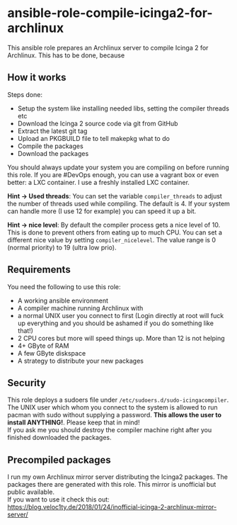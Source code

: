 # ansible-role-compile-icinga2-for-archlinux

This ansible role prepares an Archlinux server to compile Icinga 2 for Archlinux. This has to be done, because

## How it works

Steps done:
* Setup the system like installing needed libs, setting the compiler threads etc
* Download the Icinga 2 source code via git from GitHub
* Extract the latest git tag
* Upload an PKGBUILD file to tell makepkg what to do
* Compile the packages
* Download the packages

You should always update your system you are compiling on before running this role. If you are #DevOps enough, you can use a vagrant box or even better: a LXC container. I use a freshly installed LXC container.

**Hint -> Used threads**: You can set the variable `compiler_threads` to adjust the number of threads used while compiling. The default is 4. If your system can handle more (I use 12 for example) you can speed it up a bit.

**Hint -> nice level**: By default the compiler process gets a nice level of 10. This is done to prevent others from eating up to much CPU. You can set a different nice value by setting `compiler_nicelevel`. The value range is 0 (normal priority) to 19 (ultra low prio).

## Requirements

You need the following to use this role:
* A working ansible environment
* A compiler machine running Archlinux with
 * a normal UNIX user you connect to first (Login directly at root will fuck up everything and you should be ashamed if you do something like that!)
 * 2 CPU cores but more will speed things up. More than 12 is not helping
 * 4+ GByte of RAM
 * A few GByte diskspace
* A strategy to distribute your new packages

## Security

This role deploys a sudoers file under `/etc/sudoers.d/sudo-icingacompiler`. The UNIX user which whom you connect to the system is allowed to run pacman with sudo without supplying a password. **This allows the user to install ANYTHING!**. Please keep that in mind!  
If you ask me you should destroy the compiler machine right after you finished downloaded the packages.

## Precompiled packages

I run my own Archlinux mirror server distributing the Icinga2 packages. The packages there are generated with this role. This mirror is unofficial but public available.  
If you want to use it check this out: https://blog.veloc1ty.de/2018/01/24/inofficial-icinga-2-archlinux-mirror-server/
